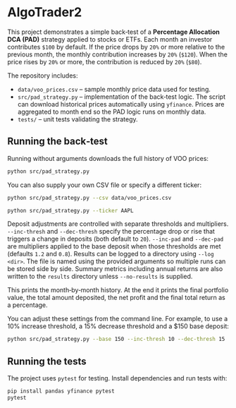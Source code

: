 # AlgoTrader2

This project demonstrates a simple back‑test of a **Percentage Allocation DCA (PAD)**
strategy applied to stocks or ETFs. Each month an investor contributes `$100` by
default. If the price drops by `20%` or more relative to the previous month, the
monthly contribution increases by `20%` (`$120`). When the price rises by
`20%` or more, the contribution is reduced by `20%` (`$80`).

The repository includes:

- `data/voo_prices.csv` – sample monthly price data used for testing.
- `src/pad_strategy.py` – implementation of the back‑test logic. The script can
  download historical prices automatically using `yfinance`. Prices are
  aggregated to month end so the PAD logic runs on monthly data.
- `tests/` – unit tests validating the strategy.

## Running the back‑test


Running without arguments downloads the full history of VOO prices:

```bash
python src/pad_strategy.py
```

You can also supply your own CSV file or specify a different ticker:

```bash
python src/pad_strategy.py --csv data/voo_prices.csv

python src/pad_strategy.py --ticker AAPL
```

Deposit adjustments are controlled with separate thresholds and multipliers.
`--inc-thresh` and `--dec-thresh` specify the percentage drop or rise that
triggers a change in deposits (both default to `20`). `--inc-pad` and
`--dec-pad` are multipliers applied to the base deposit when those thresholds
are met (defaults `1.2` and `0.8`).
Results can be logged to a directory using `--log <dir>`. The file is named
using the provided arguments so multiple runs can be stored side by side.
Summary metrics including annual returns are also written to the `results`
directory unless `--no-results` is supplied.

This prints the month‑by‑month history. At the end it prints the final
portfolio value, the total amount deposited, the net profit and the final
total return as a percentage.

You can adjust these settings from the command line. For example, to use a 10%
increase threshold, a 15% decrease threshold and a $150 base deposit:

```bash
python src/pad_strategy.py --base 150 --inc-thresh 10 --dec-thresh 15
```

## Running the tests

The project uses `pytest` for testing. Install dependencies and run tests with:

```bash
pip install pandas yfinance pytest
pytest
```
